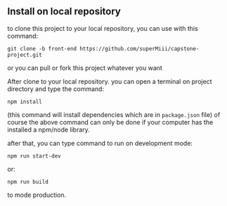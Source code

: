 ## Install on local repository

to clone this project to your local repository, you can use with this command:

```
git clone -b front-end https://github.com/superMiii/capstone-project.git
```

or you can pull or fork this project whatever you want

After clone to your local repository. you can open a terminal on project directory and type the command:

```
npm install
```

(this command will install dependencies which are in `package.json` file)
of course the above command can only be done if your computer has the installed a npm/node library.

after that, you can type command to run on development mode:

```
npm run start-dev
```

or:

```
npm run build
```

to mode production.
